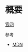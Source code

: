 # 概要

[官网](http://expressjs.com/)

参考

- [MDN](https://developer.mozilla.org/zh-CN/docs/Learn/Server-side/Express_Nodejs/Introduction)
